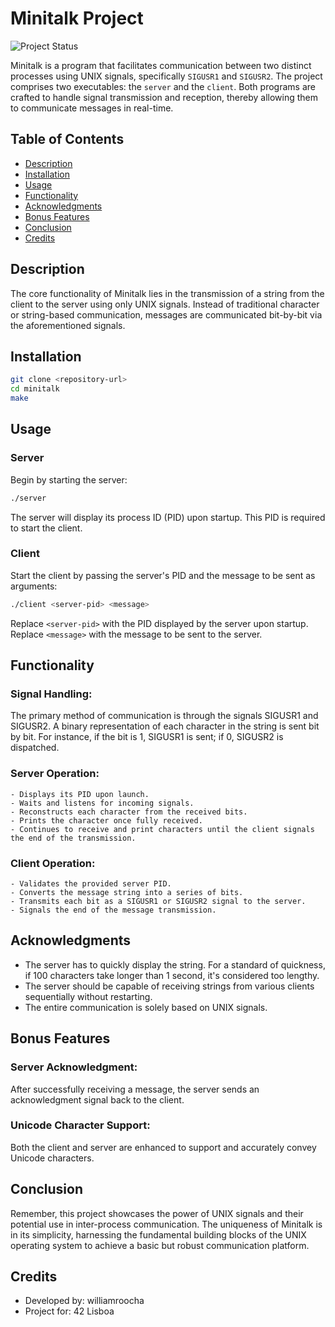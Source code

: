 # Minitalk Project

![Project Status](https://img.shields.io/badge/status-complete-brightgreen.svg)

Minitalk is a program that facilitates communication between two distinct processes using UNIX signals, specifically `SIGUSR1` and `SIGUSR2`. The project comprises two executables: the `server` and the `client`. Both programs are crafted to handle signal transmission and reception, thereby allowing them to communicate messages in real-time.

## Table of Contents
- [Description](#description)
- [Installation](#installation)
- [Usage](#usage)
- [Functionality](#functionality)
- [Acknowledgments](#acknowledgments)
- [Bonus Features](#bonus-features)
- [Conclusion](#conclusion)
- [Credits](credits)

## Description

The core functionality of Minitalk lies in the transmission of a string from the client to the server using only UNIX signals. Instead of traditional character or string-based communication, messages are communicated bit-by-bit via the aforementioned signals.

## Installation

```bash
git clone <repository-url>
cd minitalk
make
```

## Usage

### Server

Begin by starting the server:

```bash
./server
```

The server will display its process ID (PID) upon startup. This PID is required to start the client.

### Client

Start the client by passing the server's PID and the message to be sent as arguments:

```bash
./client <server-pid> <message>
```

Replace `<server-pid>` with the PID displayed by the server upon startup. Replace `<message>` with the message to be sent to the server.

## Functionality

### Signal Handling:

The primary method of communication is through the signals SIGUSR1 and SIGUSR2. A binary representation of each character in the string is sent bit by bit. For instance, if the bit is 1, SIGUSR1 is sent; if 0, SIGUSR2 is dispatched.

### Server Operation:

	- Displays its PID upon launch.
    - Waits and listens for incoming signals.
    - Reconstructs each character from the received bits.
    - Prints the character once fully received.
    - Continues to receive and print characters until the client signals the end of the transmission.

### Client Operation:

	- Validates the provided server PID.
	- Converts the message string into a series of bits.
	- Transmits each bit as a SIGUSR1 or SIGUSR2 signal to the server.
	- Signals the end of the message transmission.

## Acknowledgments

- The server has to quickly display the string. For a standard of quickness, if 100 characters take longer than 1 second, it's considered too lengthy.
- The server should be capable of receiving strings from various clients sequentially without restarting.
- The entire communication is solely based on UNIX signals.

## Bonus Features

### Server Acknowledgment:

After successfully receiving a message, the server sends an acknowledgment signal back to the client.

### Unicode Character Support:

Both the client and server are enhanced to support and accurately convey Unicode characters.

## Conclusion

Remember, this project showcases the power of UNIX signals and their potential use in inter-process communication. The uniqueness of Minitalk is in its simplicity, harnessing the fundamental building blocks of the UNIX operating system to achieve a basic but robust communication platform.

## Credits 
 - Developed by: williamroocha
 - Project for: 42 Lisboa